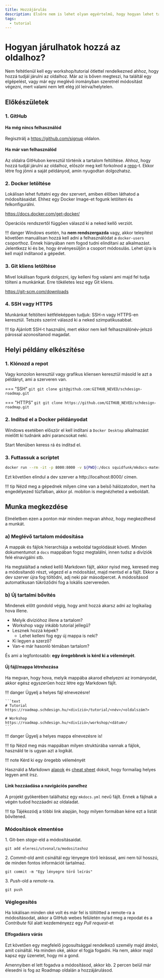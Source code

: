 ```yaml
---
title: Hozzájárulás
description: Elsőre nem is lehet olyan egyértelmű, hogy hogyan lehet tartalmilag bővíteni az oldalt. Ennek a lépésein megyünk végig.
tags:
  - tutorial
---
```


# Hogyan járulhatok hozzá az oldalhoz?

Nem feltétlenül kell egy workshop/tutorial ötlettel rendelkezned ahhoz, hogy hozzá tudjál járulni az oldalhoz. Már az is bőven megteszi, ha találtál egy elgépelést, vagy már egy meglévő irományban szeretnél módosítást végezni, mert valami nem lett elég jól leírva/helytelen.

## Előkészületek

### 1. GitHub

#### Ha még nincs felhasználód

Regisztrálj a https://github.com/signup oldalon.

#### Ha már van felhasználód

Az oldalra GitHubon keresztül történik a tartalom feltöltése. Ahhoz, hogy hozzá tudjál járulni az oldalhoz, először meg kell forkolnod a [repo](https://github.com/simonyiszk/schdesign-roadmap)-t. Ekkor létre fog jönni a saját példányod, amin nyugodtan dolgozhatsz.

### 2. Docker letöltése

Lokálisan lehet futtatni egy dev szervert, amiben élőben láthatod a módosításaidat. Ehhez egy Docker Image-et fogunk letölteni és felkonfigurálni.

https://docs.docker.com/get-docker/

Operációs rendszertől függően válaszd ki a neked kellő verziót.

!!! danger
    Windows esetén, ha **nem rendszergazda** vagy, akkor telepítést követően manuálisan hozzá kell adni a felhasználódat a `docker-users` csoporthoz. Ennek hiányában nem fogod tudni elindítani az alkalmazást. Jelentkezz ki és be, hogy érvényesüljön a csoport módosulás. Lehet újra is kell majd indítanod a gépedet.

### 3. Git kliens letöltése

Mivel lokálisan fogunk dolgozni, így kelleni fog valami ami majd fel tudja tölteni a munkánkat. Erre tökéletes lesz egy Git kliens.

https://git-scm.com/downloads

### 4. SSH vagy HTTPS

Munkánkat feltölteni kétféleképpen tudjuk: SSH-n vagy HTTPS-en keresztül. Tetszés szerint válaszd ki a neked szimpatikusabbat.

!!! tip
    Ajánlott SSH-t használni, mert ekkor nem kell felhasználónév-jelszó párossal azonosítanod magadat.

## Helyi példány elkészítése

### 1. Klónozd a repot

Vagy konzolon keresztül vagy grafikus kliensen keresztül másold le azt a példányt, ami a szerveren van.

=== "SSH"
    ```git
    git clone git@github.com:GITHUB_NEVED/schdesign-roadmap.git
    ```

=== "HTTPS"
    ```git
    git clone https://github.com/GITHUB_NEVED/schdesign-roadmap.git
    ```

### 2. Indítsd el a Docker példányodat

Windows esetében először el kell indítani a `Docker Desktop` alkalmazást mielőtt ki tudnánk adni parancsokat neki.

Start Menüben keress rá és indítsd el.

### 3. Futtassuk a scriptet

```bash
docker run --rm -it -p 8000:8000 -v ${PWD}:/docs squidfunk/mkdocs-material:8.2.1
```

Ezt követően elindul a dev szerver a http://localhost:8000/ címen.

!!! tip
    Nézd meg a gépednek milyen címe van a belső hálózatodon, mert ha engedélyezed tűzfalban, akkor pl. mobilon is megnézheted a weboldalt.

## Munka megkezdése

Elméletben ezen a ponton már minden megvan ahhoz, hogy megkezdhesd a munkát.

### a) Meglévő tartalom módosítása

A mappák és fájlok hierarchiája a weboldal tagolódását követi. Minden dokumentumot a `docs` mappában fogsz megtalálni, innen tudsz a divíziók felé elnavigálni stb.

Ha megtaláltad a neked kellő Markdown fájlt, akkor nyisd meg, keresed meg a módosítandó részt, végezd el a módosítást, majd mentsd el a fájlt. Ekkor a dev szerver újra fog töltődni, adj neki pár másodpercet. A módosításod automatikusan tükröződni fog a lokális szervereden.

### b) Új tartalmi bővítés

Mindenek előtt gondold végig, hogy amit hozzá akarsz adni az logikailag hova illene.

- Melyik divízióhoz illene a tartalom?
- Workshop vagy inkább tutorial jellegű?
- Lesznek hozzá képek?
    - Lehet kelleni fog egy új mappa is neki?
- Ki legyen a szerző?
- Van-e már hasonló témában tartalom?

És ami a legfontosabb: **egy öregebbnek is kérd ki a véleményét**.

#### Új fájl/mappa létrehozása

Ha megvan, hogy hova, melyik mappába akarod elhelyezni az irományodat, akkor egész egyszerűen hozz létre egy Markdown fájlt.

!!! danger
    Ügyelj a helyes fájl elnevezésre!

    ```text
    # Tutorial
    https://roadmap.schdesign.hu/<divízió>/tutorial/<név>/<oldalszám?>

    # Workshop
    https://roadmap.schdesign.hu/<divízió>/workshop/<dátum>/
    ```

!!! danger
    Ügyelj a helyes mappa elnevezésre is!

!!! tip
    Nézd meg más mappában milyen struktúrába vannak a fájlok, használd te is ugyan azt a logikát.

!!! note
    Kérd ki egy öregebb véleményét

Használd a Markdown [alapok](/schdesign/tutorial/markdown-alapok/) és [cheat sheet](/schdesign/tutorial/markdown-cheatsheet/) doksit, hogy formailag helyes legyen amit írsz.

#### Link hozzáadása a navigációs panelhez

A projekt gyökerében találhatsz egy `mkdocs.yml` nevű fájlt. Ennek a fájlnak a végén tudod hozzáadni az oldaladat.

!!! tip
    Tájékozódj a többi link alapján, hogy milyen formában kéne ezt a listát bővítened.

### Módosítások elmentése

1\. Git-ben *stage*-eld a módosításaidat.

```git
git add eleresi/utvonal/a/modositashoz
```

2\. *Commit*-old amit csináltál egy lényegre törő leírással, ami nem túl hosszú, de minden fontos információt tartalmaz.

```git
git commit -m "Egy lényegre törő leírás"
```

3\. *Push*-old a *remote*-ra.

```git
git push
```

### Véglegesítés

Ha lokálisan minden oké volt és már fel is töltötted a remote-ra a módosításodat, akkor a GitHub webes felületén nyisd meg a repodat és a *Contribute* fül alatt kezdeményezz egy *Pull request*-et

#### Elfogadásra várás

Ezt követően egy megfelelő jogosultsággal rendelkező személy majd átnézi, amit csináltál. Ha minden oké, akkor el fogja fogadni. Ha nem, akkor majd kapsz egy üzenetet, hogy mi a gond.

Amennyiben el lett fogadva a módosításod, akkor kb. 2 percen belül már élesedni is fog az Roadmap oldalán a hozzájárulásod.
